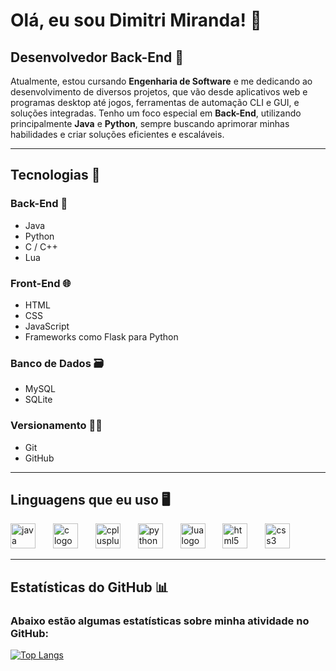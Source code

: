 # Olá, eu sou Dimitri Miranda! 👋


## Desenvolvedor Back-End 👾
Atualmente, estou cursando **Engenharia de Software** e me dedicando ao desenvolvimento de diversos projetos, que vão desde aplicativos web e programas desktop até jogos, ferramentas de automação CLI e GUI, e soluções integradas. Tenho um foco especial em **Back-End**, utilizando principalmente **Java** e **Python**, sempre buscando aprimorar minhas habilidades e criar soluções eficientes e escaláveis.

---

## Tecnologias 🔧
### Back-End 🚀
- Java
- Python
- C / C++
- Lua

### Front-End 🌐
- HTML
- CSS
- JavaScript
- Frameworks como Flask para Python

### Banco de Dados 🗃
- MySQL
- SQLite

### Versionamento 🧑‍💻
- Git
- GitHub

---

## Linguagens que eu uso 🖥
<div align="left">
  <img src="https://cdn.jsdelivr.net/gh/devicons/devicon/icons/java/java-original.svg" height="40" alt="java logo" />
  <img width="20" />
  <img src="https://cdn.jsdelivr.net/gh/devicons/devicon/icons/c/c-original.svg" height="40" alt="c logo" />
  <img width="20" />
  <img src="https://cdn.jsdelivr.net/gh/devicons/devicon/icons/cplusplus/cplusplus-original.svg" height="40" alt="cplusplus logo" />
  <img width="20" />
  <img src="https://cdn.jsdelivr.net/gh/devicons/devicon/icons/python/python-original.svg" height="40" alt="python logo" />
  <img width="20" />
  <img src="https://cdn.jsdelivr.net/gh/devicons/devicon/icons/lua/lua-original.svg" height="40" alt="lua logo" />
  <img width="20" />
  <img src="https://cdn.jsdelivr.net/gh/devicons/devicon/icons/html5/html5-original.svg" height="40" alt="html5 logo" />
  <img width="20" />
  <img src="https://cdn.jsdelivr.net/gh/devicons/devicon/icons/css3/css3-original.svg" height="40" alt="css3 logo" />
</div>

---

## Estatísticas do GitHub 📊
### Abaixo estão algumas estatísticas sobre minha atividade no GitHub:
[![Top Langs](https://github-readme-stats.vercel.app/api/top-langs/?username=Dimitri-Miranda&langs_count=5&theme=tokyonight&hide_border=false&order=2)](https://github.com/anuraghazra/github-readme-stats)
